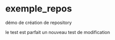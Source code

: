 # exemple_repos
démo de création de repository

le test est parfait 
un nouveau test de modification


